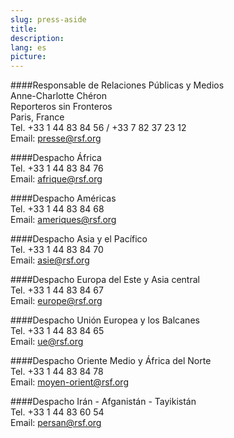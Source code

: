 ```yaml
---
slug: press-aside
title:
description:
lang: es
picture:
---
```


####Responsable de Relaciones Públicas y Medios  
Anne-Charlotte Chéron  
Reporteros sin Fronteros  
Paris, France  
Tel. +33 1 44 83 84 56 / +33 7 82 37 23 12  
Email: presse@rsf.org  

####Despacho África  
Tel. +33 1 44 83 84 76  
Email: afrique@rsf.org  

####Despacho Américas  
Tel. +33 1 44 83 84 68  
Email: ameriques@rsf.org  

####Despacho Asia y el Pacífico  
Tel. +33 1 44 83 84 70  
Email: asie@rsf.org  

####Despacho Europa del Este y Asia central  
Tel. +33 1 44 83 84 67  
Email: europe@rsf.org  

####Despacho Unión Europea y los Balcanes  
Tel. +33 1 44 83 84 65  
Email: ue@rsf.org  

####Despacho Oriente Medio y África del Norte  
Tel. +33 1 44 83 84 78  
Email: moyen-orient@rsf.org  

####Despacho Irán - Afganistán - Tayikistán  
Tel. +33 1 44 83 60 54  
Email: persan@rsf.org